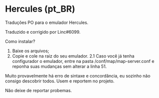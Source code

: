 # Hercules (pt_BR)
Traduções PO para o emulador Hercules.

Traduzido e corrigido por Linc#6099.

Como instalar?
1. Baixe os arquivos;
2. Copie e cole na raiz do seu emulador.
 2.1 Caso você já tenha configurador o emulador, entre na pasta /conf/map/map-server.conf e reponha suas mudanças sem alterar a linha 51.


Muito provavelmente há erro de sintaxe e concordância, eu sozinho não consigo descobrir todos.
Usem e reportem no projeto.

Não deixe de reportar probemas.

